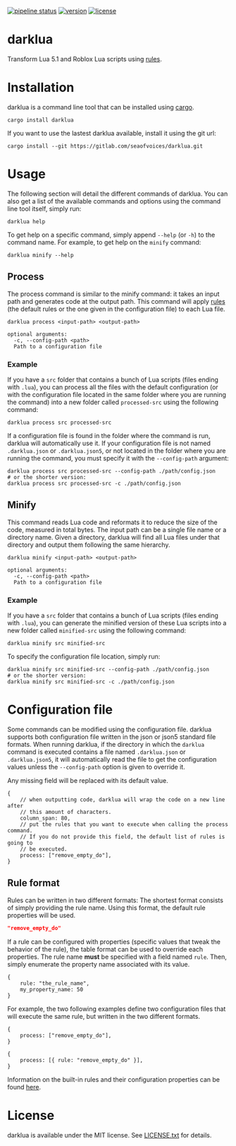 [![pipeline status](https://gitlab.com/seaofvoices/darklua/badges/main/pipeline.svg)](https://gitlab.com/seaofvoices/darklua/commits/main)
[![version](https://img.shields.io/crates/v/darklua)](https://crates.io/crates/darklua)
[![license](https://img.shields.io/crates/l/darklua)](LICENSE.txt)

# darklua

Transform Lua 5.1 and Roblox Lua scripts using [rules](RULES.md).


# Installation
darklua is a command line tool that can be installed using [cargo](https://doc.rust-lang.org/cargo/getting-started/installation.html).

```
cargo install darklua
```

If you want to use the lastest darklua available, install it using the git url:

```
cargo install --git https://gitlab.com/seaofvoices/darklua.git
```


# Usage
The following section will detail the different commands of darklua. You can also get a list of the available commands and options using the command line tool itself, simply run:
```
darklua help
```
To get help on a specific command, simply append `--help` (or `-h`) to the command name. For example, to get help on the `minify` command:
```
darklua minify --help
```

## Process
The process command is similar to the minify command: it takes an input path and generates code at the output path. This command will apply [rules](RULES.md) (the default rules or the one given in the configuration file) to each Lua file.

```
darklua process <input-path> <output-path>

optional arguments:
  -c, --config-path <path>
  Path to a configuration file
```

### Example
If you have a `src` folder that contains a bunch of Lua scripts (files ending with `.lua`), you can process all the files with the default configuration (or with the configuration file located in the same folder where you are running the command) into a new folder called `processed-src` using the following command:

```
darklua process src processed-src
```

If a configuration file is found in the folder where the command is run, darklua will automatically use it. If your configuration file is not named `.darklua.json` or `.darklua.json5`, or not located in the folder where you are running the command, you must specify it with the `--config-path` argument:

```
darklua process src processed-src --config-path ./path/config.json
# or the shorter version:
darklua process src processed-src -c ./path/config.json
```

## Minify
This command reads Lua code and reformats it to reduce the size of the code, measured in total bytes. The input path can be a single file name or a directory name. Given a directory, darklua will find all Lua files under that directory and output them following the same hierarchy.

```
darklua minify <input-path> <output-path>

optional arguments:
  -c, --config-path <path>
  Path to a configuration file
```

### Example
If you have a `src` folder that contains a bunch of Lua scripts (files ending with `.lua`), you can generate the minified version of these Lua scripts into a new folder called `minified-src` using the following command:

```
darklua minify src minified-src
```

To specify the configuration file location, simply run:

```
darklua minify src minified-src --config-path ./path/config.json
# or the shorter version:
darklua minify src minified-src -c ./path/config.json
```


# Configuration file
Some commands can be modified using the configuration file. darklua supports both configuration file written in the json or json5 standard file formats. When running darklua, if the directory in which the `darklua` command is executed contains a file named `.darklua.json` or `.darklua.json5`, it will automatically read the file to get the configuration values unless the `--config-path` option is given to override it.

Any missing field will be replaced with its default value.

```json5
{
    // when outputting code, darklua will wrap the code on a new line after
    // this amount of characters.
    column_span: 80,
    // put the rules that you want to execute when calling the process command.
    // If you do not provide this field, the default list of rules is going to
    // be executed.
    process: ["remove_empty_do"],
}
```

## Rule format
Rules can be written in two different formats: The shortest format consists of simply providing the rule name. Using this format, the default rule properties will be used.

```json
"remove_empty_do"
```

If a rule can be configured with properties (specific values that tweak the behavior of the rule), the table format can be used to override each properties. The rule name **must** be specified with a field named `rule`. Then, simply enumerate the property name associated with its value.

```json5
{
    rule: "the_rule_name",
    my_property_name: 50
}
```

For example, the two following examples define two configuration files that will execute the same rule, but written in the two different formats.

```json5
{
    process: ["remove_empty_do"],
}
```

```json5
{
    process: [{ rule: "remove_empty_do" }],
}
```

Information on the built-in rules and their configuration properties can be found [here](RULES.md).


# License

darklua is available under the MIT license. See [LICENSE.txt](LICENSE.txt) for details.
